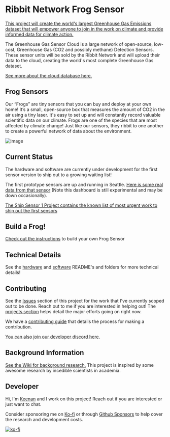# Ribbit Network Frog Sensor
[This project will create the world's largest Greenhouse Gas Emissions dataset that will empower anyone to join in the work on climate and provide informed data for climate action.](https://ribbitnetwork.org/)

The Greenhouse Gas Sensor Cloud is a large network of open-source, low-cost, Greenhouse Gas (CO2 and possibly methane) Detection Sensors. These sensor units will be sold by the Ribbit Network and will upload their data to the cloud, creating the world's most complete Greenhouse Gas dataset.

[See more about the cloud database here.](https://github.com/Ribbit-Network/ribbit-network-dashboard)

## Frog Sensors
Our “Frogs” are tiny sensors that you can buy and deploy at your own home! It’s a small, open-source box that measures the amount of CO2 in the air using a tiny laser.
It's easy to set up and will constantly record valuable scientific data on our climate.
Frogs are one of the species that are most affected by climate change! Just like our sensors, they ribbit to one another to create a powerful network of data about the environment.

![image](https://user-images.githubusercontent.com/2559382/130338413-c348007f-1a54-47d8-92b0-151f330f476d.png)

## Current Status
The hardware and software are currently under development for the first sensor version to ship out to a growing waiting list!

The first prototype sensors are up and running in Seattle. [Here is some real data from that sensor](https://ribbit-network.herokuapp.com/) (Note this dashboard is still experimental and may be down occasionally).

[The Ship Sensor 1 Project contains the known list of most urgent work to ship out the first sensors](https://github.com/Ribbit-Network/ribbit-network-sensor/projects/1)

## Build a Frog!
[Check out the instructions](https://github.com/Ribbit-Network/ribbit-network-frog-sensor/blob/main/assembly-instructions/0-start-here.md) to build your own Frog Sensor

## Technical Details
See the [hardware](hardware/) and [software](sofware/) README's and folders for more technical details!

## Contributing
See the [Issues](https://github.com/keenanjohnson/ghg-gas-cloud/issues) section of this project for the work that I've currently scoped out to be done. Reach out to me if you are interested in helping out! The [projects section](https://github.com/Ribbit-Network/ribbit-network-frog-sensor/projects) helps detail the major efforts going on right now.

We have a [contributing guide](https://github.com/Ribbit-Network/ribbit-network-frog-sensor/blob/main/CONTRIBUTING.md) that details the process for making a contribution.

[You can also join our developer discord here.](https://discord.gg/vq8PkDb2TC)

## Background Information
[See the Wiki for background research.](https://github.com/Ribbit-Network/ribbit-network-frog-sensor/blob/main/wiki/Background-Research.md) This project is inspired by some awesome research by incedible scientists in academia.

## Developer
Hi, I'm [Keenan](https://www.keenanjohnson.com/) and I work on this project! Reach out if you are interested or just want to chat.

Consider sponsoring me on [Ko-fi](https://ko-fi.com/W7W14VTU8) or through [Github Sponsors](https://github.com/sponsors/keenanjohnson) to help cover the research and development costs.

[![ko-fi](https://ko-fi.com/img/githubbutton_sm.svg)](https://ko-fi.com/W7W14VTU8)
